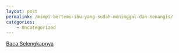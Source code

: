 ```yaml
---
layout: post
permalink: /mimpi-bertemu-ibu-yang-sudah-meninggal-dan-menangis/
categories:
    - Uncategorized
---
```


[Baca Selengkapnya](/04)
